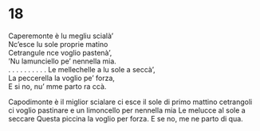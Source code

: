 # 18  
  
Caperemonte è lu megliu scialà’  
Nc’esce lu sole proprie matino  
Cetrangule nce voglio pastenà’,  
’Nu lamunciello pe’ nennella mia.  
. . . . . . . . . .
Le mellechelle a lu sole a seccà’,  
La peccerella la voglio pe’ forza,  
E si no, nu’ mme parto ra ccà.

Capodimonte è il miglior scialare
ci esce il sole di primo mattino
cetrangoli ci voglio pastinare
e un limoncello per nennella mia
Le melucce al sole a seccare
Questa piccina la voglio per forza.
E se no, me ne parto di qua.
